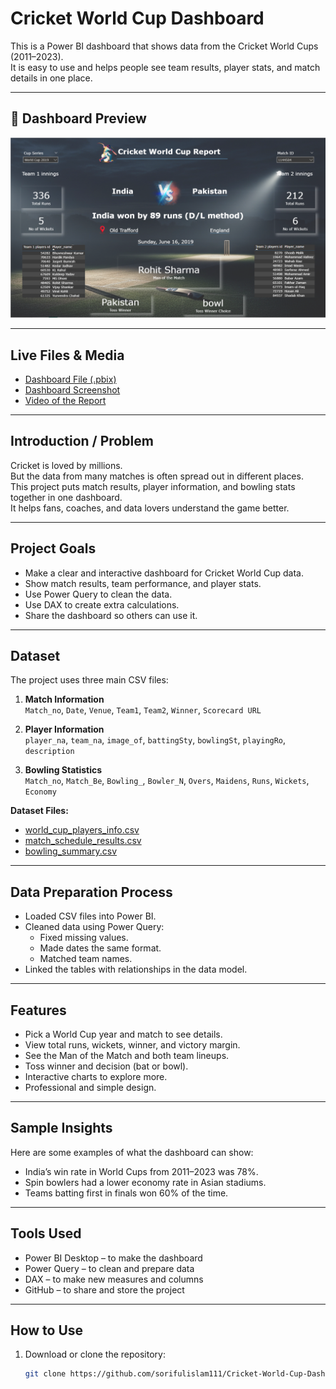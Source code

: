 # Cricket World Cup Dashboard

This is a Power BI dashboard that shows data from the Cricket World Cups (2011–2023).  
It is easy to use and helps people see team results, player stats, and match details in one place.  

---

## 📸 Dashboard Preview
![Cricket World Cup Dashboard](https://github.com/sorifulislam111/Cricket-World-Cup-Dashboard/blob/main/Screenshot%202025-08-09%20145647.png)  

---

## Live Files & Media
- [Dashboard File (.pbix)](https://github.com/sorifulislam111/Cricket-World-Cup-Dashboard/blob/main/World%20Cup%20Cricket%20.pbix)  
- [Dashboard Screenshot](https://github.com/sorifulislam111/Cricket-World-Cup-Dashboard/blob/main/Screenshot%202025-08-09%20145647.png)  
- [Video of the Report](https://github.com/sorifulislam111/Cricket-World-Cup-Dashboard/blob/main/Videos%20of%20the%20report.mp4)  

---

## Introduction / Problem
Cricket is loved by millions.  
But the data from many matches is often spread out in different places.  
This project puts match results, player information, and bowling stats together in one dashboard.  
It helps fans, coaches, and data lovers understand the game better.

---

## Project Goals
- Make a clear and interactive dashboard for Cricket World Cup data.
- Show match results, team performance, and player stats.
- Use Power Query to clean the data.
- Use DAX to create extra calculations.
- Share the dashboard so others can use it.

---

## Dataset
The project uses three main CSV files:

1. **Match Information**  
   `Match_no`, `Date`, `Venue`, `Team1`, `Team2`, `Winner`, `Scorecard URL`

2. **Player Information**  
   `player_na`, `team_na`, `image_of`, `battingSty`, `bowlingSt`, `playingRo`, `description`

3. **Bowling Statistics**  
   `Match_no`, `Match_Be`, `Bowling_`, `Bowler_N`, `Overs`, `Maidens`, `Runs`, `Wickets`, `Economy`

**Dataset Files:**
- [world_cup_players_info.csv](https://github.com/sorifulislam111/Cricket-World-Cup-Dashboard/blob/main/world_cup_players_info.csv)  
- [match_schedule_results.csv](https://github.com/sorifulislam111/Cricket-World-Cup-Dashboard/blob/main/match_schedule_results.csv)  
- [bowling_summary.csv](https://github.com/sorifulislam111/Cricket-World-Cup-Dashboard/blob/main/bowling_summary.csv)  

---

## Data Preparation Process
- Loaded CSV files into Power BI.
- Cleaned data using Power Query:
  - Fixed missing values.
  - Made dates the same format.
  - Matched team names.
- Linked the tables with relationships in the data model.

---

## Features
- Pick a World Cup year and match to see details.
- View total runs, wickets, winner, and victory margin.
- See the Man of the Match and both team lineups.
- Toss winner and decision (bat or bowl).
- Interactive charts to explore more.
- Professional and simple design.

---

## Sample Insights
Here are some examples of what the dashboard can show:
- India’s win rate in World Cups from 2011–2023 was 78%.
- Spin bowlers had a lower economy rate in Asian stadiums.
- Teams batting first in finals won 60% of the time.

---

## Tools Used
- Power BI Desktop – to make the dashboard
- Power Query – to clean and prepare data
- DAX – to make new measures and columns
- GitHub – to share and store the project

---

## How to Use
1. Download or clone the repository:
   ```bash
   git clone https://github.com/sorifulislam111/Cricket-World-Cup-Dashboard.git
